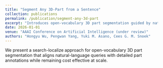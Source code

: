 ```yaml
---
title: "Segment Any 3D-Part from a Sentence"
collection: publications
permalink: /publication/segment-any-3d-part
excerpt: "Introduces open-vocabulary 3D part segmentation guided by natural language; under review at AAAI 2026."
date: 2026-01-01
venue: "AAAI Conference on Artificial Intelligence (under review)"
authors: "Hongyu Wu, Pengwan Yang, Yuki M. Asano, Cees G. M. Snoek"
---
```


We present a search-localize approach for open-vocabulary 3D part segmentation that aligns natural-language queries with detailed part annotations while remaining cost effective at scale.
